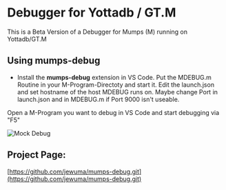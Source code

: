 # Debugger for Yottadb / GT.M

This is a Beta Version of a Debugger for Mumps (M) running on Yottadb/GT.M

## Using mumps-debug

* Install the **mumps-debug** extension in VS Code.
Put the MDEBUG.m Routine in your M-Program-Directoty and start it.
Edit the launch.json and set hostname of the host MDEBUG runs on.
Maybe change Port in launch.json and in MDEBUG.m if Port 9000 isn't useable.

Open a M-Program you want to debug in VS Code and start debugging via "F5"

![Mock Debug](images/mock-debug.gif)

## Project Page:

[https://github.com/jewuma/mumps-debug.git](https://github.com/jewuma/mumps-debug.git)
